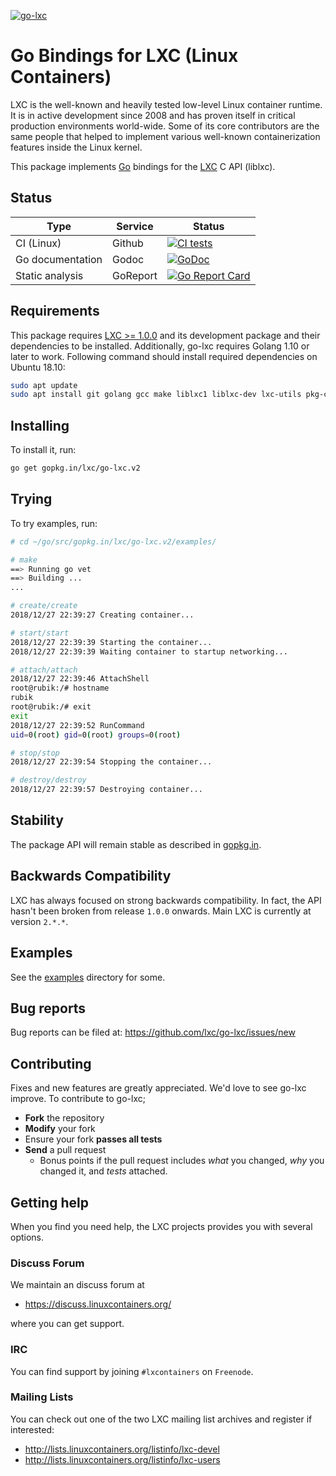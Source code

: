 [![go-lxc](https://linuxcontainers.org/static/img/containers.png)](https://linuxcontainers.org/)
# Go Bindings for LXC (Linux Containers)

LXC is the well-known and heavily tested low-level Linux container runtime. It
is in active development since 2008 and has proven itself in critical
production environments world-wide. Some of its core contributors are the same
people that helped to implement various well-known containerization features
inside the Linux kernel.


This package implements [Go](https://golang.org) bindings for the [LXC](https://linuxcontainers.org/lxc/introduction/) C API (liblxc).

## Status
Type            | Service               | Status
---             | ---                   | ---
CI (Linux)      | Github                | [![CI tests](https://github.com/lxc/go-lxc/actions/workflows/test.yml/badge.svg?branch=v2)](https://github.com/lxc/go-lxc/actions/workflows/test.yml)
Go documentation    | Godoc                 | [![GoDoc](https://godoc.org/gopkg.in/lxc/go-lxc.v2?status.svg)](https://godoc.org/gopkg.in/lxc/go-lxc.v2)
Static analysis     | GoReport              | [![Go Report Card](https://goreportcard.com/badge/gopkg.in/lxc/go-lxc.v2)](https://goreportcard.com/report/gopkg.in/lxc/go-lxc.v2)

## Requirements

This package requires [LXC >= 1.0.0](https://github.com/lxc/lxc/releases) and its development package and their dependencies to be installed. Additionally, go-lxc requires Golang 1.10 or later to work. Following command should install required dependencies on Ubuntu 18.10:

```bash
sudo apt update
sudo apt install git golang gcc make liblxc1 liblxc-dev lxc-utils pkg-config
```

## Installing

To install it, run:

```bash
go get gopkg.in/lxc/go-lxc.v2
```

## Trying

To try examples, run:

```bash
# cd ~/go/src/gopkg.in/lxc/go-lxc.v2/examples/

# make
==> Running go vet
==> Building ...
...

# create/create
2018/12/27 22:39:27 Creating container...

# start/start
2018/12/27 22:39:39 Starting the container...
2018/12/27 22:39:39 Waiting container to startup networking...

# attach/attach
2018/12/27 22:39:46 AttachShell
root@rubik:/# hostname
rubik
root@rubik:/# exit
exit
2018/12/27 22:39:52 RunCommand
uid=0(root) gid=0(root) groups=0(root)

# stop/stop 
2018/12/27 22:39:54 Stopping the container...

# destroy/destroy 
2018/12/27 22:39:57 Destroying container...
```

## Stability

The package API will remain stable as described in [gopkg.in](https://gopkg.in).

## Backwards Compatibility

LXC has always focused on strong backwards compatibility. In fact, the API hasn't been broken from release `1.0.0` onwards. Main LXC is currently at version `2.*.*`.

## Examples

See the [examples](https://github.com/lxc/go-lxc/tree/v2/examples) directory for some.

## Bug reports

Bug reports can be filed at: <https://github.com/lxc/go-lxc/issues/new>

## Contributing

Fixes and new features are greatly appreciated. We'd love to see go-lxc improve. To contribute to go-lxc;

* **Fork** the repository
* **Modify** your fork
* Ensure your fork **passes all tests**
* **Send** a pull request
	* Bonus points if the pull request includes *what* you changed, *why* you changed it, and *tests* attached.

## Getting help

When you find you need help, the LXC projects provides you with several options.

### Discuss Forum

We maintain an discuss forum at

- https://discuss.linuxcontainers.org/

where you can get support.

### IRC

You can find support by joining `#lxcontainers` on `Freenode`.

### Mailing Lists

You can check out one of the two LXC mailing list archives and register if interested:

- http://lists.linuxcontainers.org/listinfo/lxc-devel
- http://lists.linuxcontainers.org/listinfo/lxc-users
